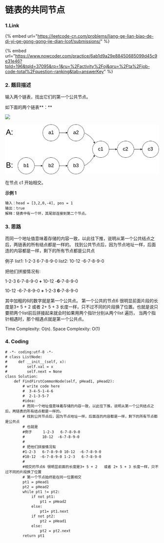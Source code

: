 # 链表的共同节点

### 1.Link

{% embed url="https://leetcode-cn.com/problems/liang-ge-lian-biao-de-di-yi-ge-gong-gong-jie-dian-lcof/submissions/" %}

{% embed url="https://www.nowcoder.com/practice/6ab1d9a29e88450685099d45c9e31e46?tpId=196&tqId=37095&rp=1&ru=%2Factivity%2Foj&qru=%2Fta%2Fjob-code-total%2Fquestion-ranking&tab=answerKey" %}

### 2. 题目描述

输入两个链表，找出它们的第一个公共节点。

如下面的两个链表**：**

[![](https://assets.leetcode-cn.com/aliyun-lc-upload/uploads/2018/12/14/160_statement.png)](https://assets.leetcode-cn.com/aliyun-lc-upload/uploads/2018/12/14/160_statement.png)

![](../.gitbook/assets/image%20%288%29.png)

在节点 c1 开始相交。

**示例 1**

```text
输入：head = [3,2,0,-4], pos = 1
输出：true
解释：链表中有一个环，其尾部连接到第二个节点。
```



### 3. 思路

而同一个地址值意味着存储的内容一致，以此往下推，说明从第一个公共结点之后，两链表的所有结点都是一样的。 找到公共节点后，因为节点地址一样，后面连的内容都是一样，剩下的所有节点都是公共点

例子  list1:  1-2-3 6-7-8-9-0   list2:  10-12 -6-7-8-9-0

把他们拼接情况有:

1-2-3 6-7-8-9-0 **+** 10-12 -**6**-7-8-9-0

10-12 -6-7-8-9-0  **+** 1-2-3 **6**-7-8-9-0

其中加粗的6的数字就是第一个公共点。 第一个公共的节点6 很明显前面片段的长度是3+ 5 + 2 或者 2+ 5 + 3 长度一样，只不过不同的片段换了位置。也就是说只要把两个list前后拼接起来就会时如果用两个指针分别从两个list 遍历， 当两个指针相遇时，那个相遇点就是第一个公共点。

Time Complexity: O\(n\).  Space Complexity: O\(1\) 



### 4. Coding

```text
# -*- coding:utf-8 -*-
# class ListNode:
#     def __init__(self, x):
#         self.val = x
#         self.next = None
class Solution:
    def FindFirstCommonNode(self, pHead1, pHead2):
        # write code here
        #  3-4-5-1-4-6
        #  2-1-3-5-7
        #idea:
        # 而同一个地址值意味着存储的内容一致，以此往下推，说明从第一个公共结点之后，两链表的所有结点都是一样的。
        # 找到公共节点后，因为节点地址一样，后面连的内容都是一样，剩下的所有节点都是公共点
        # 也就是
        #例子     1-2-3   6-7-8-9-0
        #        10-12  -6-7-8-9-0
        #
        # 把他们拼接情况有
        #1-2-3   6-7-8-9-0 10-12  -6-7-8-9-0
        #10-12  -6-7-8-9-0 1-2-3   6-7-8-9-0
        #
        #相交的节点6 很明显前面的长度是3+ 5 + 2   或者 2+ 5 + 3 长度一样，只不过不同的片段换了位置
        # 第一个节点始终能在同一位置相交
        pt1 = pHead1
        pt2 = pHead2
        while pt1 != pt2:
            if not pt1:
                pt1 = pHead2
            else:
                pt1= pt1.next
            if not pt2:
                pt2 = pHead1
            else:
                pt2 = pt2.next
        return pt1
        
        
```



